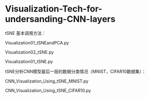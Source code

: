 # Visualization-Tech-for-undersanding-CNN-layers

tSNE 基本调用方法：

Visualization01_tSNEandPCA.py

Visualization02_tSNE.py

Visualization01_tSNE.py

tSNE分析CNN模型最后一层的数据分类情况（MNIST，CIFAR10数据集）：

CNN_Visualization_Using_tSNE_MNIST.py

CNN_Visualization_Using_tSNE_CIFAR10.py
